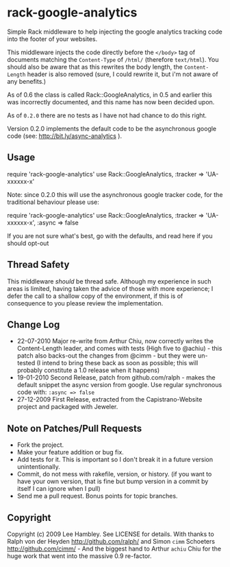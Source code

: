 # rack-google-analytics

Simple Rack middleware to help injecting the google analytics tracking code into the footer of your websites.

This middleware injects the code directly before the `</body>` tag of documents matching the `Content-Type` of `/html/` (therefore `text/html`). You should also be aware that as this rewrites the body length, the `Content-Length` header is also removed (sure, I could rewrite it, but i'm not aware of any benefits.)

As of 0.6 the class is called Rack::GoogleAnalytics, in 0.5 and earlier this was incorrectly documented, and this name has now been decided upon.

As of `0.2.0` there are no tests as I have not had chance to do this right.

Version 0.2.0 implements the default code to be the asynchronous google code (see: http://bit.ly/async-analytics ).

## Usage

  require 'rack-google-analytics'
  use Rack::GoogleAnalytics, :tracker => 'UA-xxxxxx-x'
  
Note: since 0.2.0 this will use the asynchronous google tracker code, for the traditional behaviour please use:

  require 'rack-google-analytics'
  use Rack::GoogleAnalytics, :tracker => 'UA-xxxxxx-x', :async => false

If you are not sure what's best, go with the defaults, and read here if you should opt-out 

## Thread Safety

This middleware *should* be thread safe. Although my experience in such areas is limited, having taken the advice of those with more experience; I defer the call to a shallow copy of the environment, if this is of consequence to you please review the implementation.

## Change Log

* 22-07-2010 Major re-write from Arthur Chiu, now correctly writes the Content-Length leader, and comes with tests (High five to @achiu) - this patch also backs-out the changes from @cimm - but they were un-tested (I intend to bring these back as soon as possible; this will probably constitute a 1.0 release when it happens)
* 19-01-2010 Second Release, patch from github.com/ralph - makes the default snippet the async version from google. Use regular synchronous code with: `:async => false`
* 27-12-2009 First Release, extracted from the Capistrano-Website project and packaged with Jeweler.

## Note on Patches/Pull Requests
 
* Fork the project.
* Make your feature addition or bug fix.
* Add tests for it. This is important so I don't break it in a
  future version unintentionally.
* Commit, do not mess with rakefile, version, or history.
  (if you want to have your own version, that is fine but bump version in a commit by itself I can ignore when I pull)
* Send me a pull request. Bonus points for topic branches.

## Copyright

Copyright (c) 2009 Lee Hambley. See LICENSE for details.
With thanks to Ralph von der Heyden http://github.com/ralph/ and Simon `cimm` Schoeters http://github.com/cimm/ - And the biggest hand to Arthur `achiu` Chiu for the huge work that went into the massive 0.9 re-factor.
